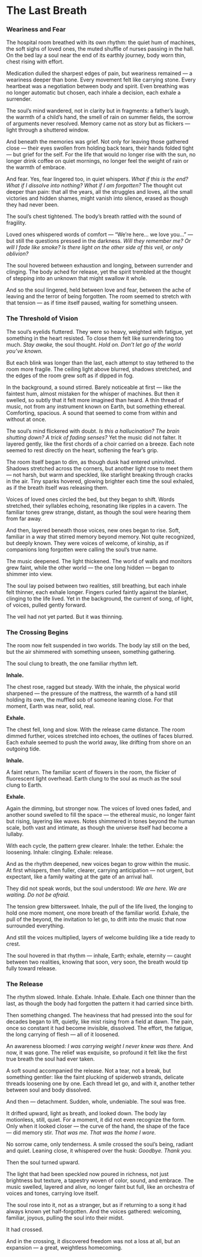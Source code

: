 # The Last Breath

### Weariness and Fear

The hospital room breathed with its own rhythm: the quiet hum of machines, the soft sighs of loved ones, the muted shuffle of nurses passing in the hall. On the bed lay a soul near the end of its earthly journey, body worn thin, chest rising with effort.

Medication dulled the sharpest edges of pain, but weariness remained — a weariness deeper than bone. Every movement felt like carrying stone. Every heartbeat was a negotiation between body and spirit. Even breathing was no longer automatic but chosen, each inhale a decision, each exhale a surrender.

The soul’s mind wandered, not in clarity but in fragments: a father’s laugh, the warmth of a child’s hand, the smell of rain on summer fields, the sorrow of arguments never resolved. Memory came not as story but as flickers — light through a shuttered window.

And beneath the memories was grief. Not only for leaving those gathered close — their eyes swollen from holding back tears, their hands folded tight — but grief for the self. For the life that would no longer rise with the sun, no longer drink coffee on quiet mornings, no longer feel the weight of rain or the warmth of embrace.

And fear. Yes, fear lingered too, in quiet whispers. *What if this is the end? What if I dissolve into nothing? What if I am forgotten?* The thought cut deeper than pain: that all the years, all the struggles and loves, all the small victories and hidden shames, might vanish into silence, erased as though they had never been.

The soul’s chest tightened. The body’s breath rattled with the sound of fragility.

Loved ones whispered words of comfort — “We’re here… we love you…” — but still the questions pressed in the darkness. *Will they remember me? Or will I fade like smoke? Is there light on the other side of this veil, or only oblivion?*

The soul hovered between exhaustion and longing, between surrender and clinging. The body ached for release, yet the spirit trembled at the thought of stepping into an unknown that might swallow it whole.

And so the soul lingered, held between love and fear, between the ache of leaving and the terror of being forgotten. The room seemed to stretch with that tension — as if time itself paused, waiting for something unseen.

### The Threshold of Vision

The soul’s eyelids fluttered. They were so heavy, weighted with fatigue, yet something in the heart resisted. To close them felt like surrendering too much. *Stay awake,* the soul thought. *Hold on. Don’t let go of the world you’ve known.*

But each blink was longer than the last, each attempt to stay tethered to the room more fragile. The ceiling light above blurred, shadows stretched, and the edges of the room grew soft as if dipped in fog.

In the background, a sound stirred. Barely noticeable at first — like the faintest hum, almost mistaken for the whisper of machines. But then it swelled, so subtly that it felt more imagined than heard. A thin thread of music, not from any instrument known on Earth, but something ethereal. Comforting, spacious. A sound that seemed to come from within and without at once.

The soul’s mind flickered with doubt. *Is this a hallucination? The brain shutting down? A trick of fading senses?* Yet the music did not falter. It layered gently, like the first chords of a choir carried on a breeze. Each note seemed to rest directly on the heart, softening the fear’s grip.

The room itself began to dim, as though dusk had entered uninvited. Shadows stretched across the corners, but another light rose to meet them — not harsh, but warm and speckled, like starlight breaking through cracks in the air. Tiny sparks hovered, glowing brighter each time the soul exhaled, as if the breath itself was releasing them.

Voices of loved ones circled the bed, but they began to shift. Words stretched, their syllables echoing, resonating like ripples in a cavern. The familiar tones grew strange, distant, as though the soul were hearing them from far away.

And then, layered beneath those voices, new ones began to rise. Soft, familiar in a way that stirred memory beyond memory. Not quite recognized, but deeply known. They were voices of welcome, of kinship, as if companions long forgotten were calling the soul’s true name.

The music deepened. The light thickened. The world of walls and monitors grew faint, while the other world — the one long hidden — began to shimmer into view.

The soul lay poised between two realities, still breathing, but each inhale felt thinner, each exhale longer. Fingers curled faintly against the blanket, clinging to the life lived. Yet in the background, the current of song, of light, of voices, pulled gently forward.

The veil had not yet parted. But it was thinning.

### The Crossing Begins

The room now felt suspended in two worlds. The body lay still on the bed, but the air shimmered with something unseen, something gathering.

The soul clung to breath, the one familiar rhythm left.

**Inhale.**

The chest rose, ragged but steady. With the inhale, the physical world sharpened — the pressure of the mattress, the warmth of a hand still holding its own, the muffled sob of someone leaning close. For that moment, Earth was near, solid, real.

**Exhale.**

The chest fell, long and slow. With the release came distance. The room dimmed further, voices stretched into echoes, the outlines of faces blurred. Each exhale seemed to push the world away, like drifting from shore on an outgoing tide.

**Inhale.**

A faint return. The familiar scent of flowers in the room, the flicker of fluorescent light overhead. Earth clung to the soul as much as the soul clung to Earth.

**Exhale.**

Again the dimming, but stronger now. The voices of loved ones faded, and another sound swelled to fill the space — the ethereal music, no longer faint but rising, layering like waves. Notes shimmered in tones beyond the human scale, both vast and intimate, as though the universe itself had become a lullaby.

With each cycle, the pattern grew clearer.
Inhale: the tether. Exhale: the loosening.
Inhale: clinging. Exhale: release.

And as the rhythm deepened, new voices began to grow within the music. At first whispers, then fuller, clearer, carrying anticipation — not urgent, but expectant, like a family waiting at the gate of an arrival hall.

They did not speak words, but the soul understood: *We are here. We are waiting. Do not be afraid.*

The tension grew bittersweet. Inhale, the pull of the life lived, the longing to hold one more moment, one more breath of the familiar world. Exhale, the pull of the beyond, the invitation to let go, to drift into the music that now surrounded everything.

And still the voices multiplied, layers of welcome building like a tide ready to crest.

The soul hovered in that rhythm — inhale, Earth; exhale, eternity — caught between two realities, knowing that soon, very soon, the breath would tip fully toward release.

### The Release

The rhythm slowed. Inhale. Exhale. Inhale. Exhale. Each one thinner than the last, as though the body had forgotten the pattern it had carried since birth.

Then something changed. The heaviness that had pressed into the soul for decades began to lift, quietly, like mist rising from a field at dawn. The pain, once so constant it had become invisible, dissolved. The effort, the fatigue, the long carrying of flesh — all of it loosened.

An awareness bloomed: *I was carrying weight I never knew was there.* And now, it was gone. The relief was exquisite, so profound it felt like the first true breath the soul had ever taken.

A soft sound accompanied the release. Not a tear, not a break, but something gentler: like the faint plucking of spiderweb strands, delicate threads loosening one by one. Each thread let go, and with it, another tether between soul and body dissolved.

And then — detachment. Sudden, whole, undeniable. The soul was free.

It drifted upward, light as breath, and looked down. The body lay motionless, still, quiet. For a moment, it did not even recognize the form. Only when it looked closer — the curve of the hand, the shape of the face — did memory stir. *That was me. That was the home I wore.*

No sorrow came, only tenderness. A smile crossed the soul’s being, radiant and quiet. Leaning close, it whispered over the husk: *Goodbye. Thank you.*

Then the soul turned upward.

The light that had been speckled now poured in richness, not just brightness but texture, a tapestry woven of color, sound, and embrace. The music swelled, layered and alive, no longer faint but full, like an orchestra of voices and tones, carrying love itself.

The soul rose into it, not as a stranger, but as if returning to a song it had always known yet half-forgotten. And the voices gathered: welcoming, familiar, joyous, pulling the soul into their midst.

It had crossed.

And in the crossing, it discovered freedom was not a loss at all, but an expansion — a great, weightless homecoming.

